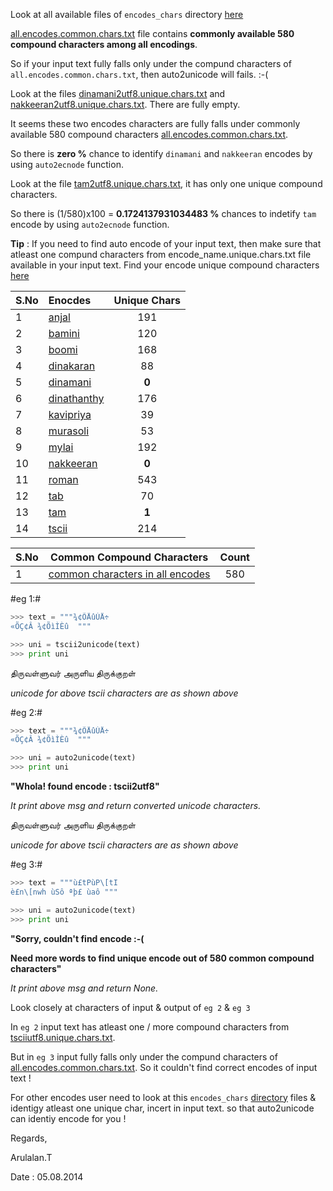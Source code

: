 
Look at all available files of `encodes_chars` directory [here]() 

[all.encodes.common.chars.txt](all.encodes.common.chars.txt) file contains **commonly available 580 compound characters among all encodings**.

So if your input text fully falls only under the compund characters of `all.encodes.common.chars.txt`, then auto2unicode will fails. :-(


Look at the files [dinamani2utf8.unique.chars.txt](dinamani2utf8.unique.chars.txt) and [nakkeeran2utf8.unique.chars.txt](nakkeeran2utf8.unique.chars.txt). There are fully empty.

It seems these two encodes characters are fully falls under commonly available
580 compound characters [all.encodes.common.chars.txt](all.encodes.common.chars.txt).

So there is **zero %** chance to identify `dinamani` and `nakkeeran` encodes by using `auto2ecnode` function.

Look at the file [tam2utf8.unique.chars.txt](tam2utf8.unique.chars.txt), it has only one unique compound characters.

So there is (1/580)x100 = **0.1724137931034483 %** chances to indetify `tam` encode by using `auto2ecnode` function.


**Tip** : If you need to find auto encode of your input text, then make sure that
atleast one compund characters from encode_name.unique.chars.txt file available in your 
input text. Find your encode unique compound characters [here]() 


| S.No  | Enocdes | Unique Chars|
| ---- | :--------- | :---------: |
| 1  |  [anjal](anjal2utf8.unique.chars.txt) | 191 |
| 2  | [bamini](bamini2utf8.unique.chars.txt)  | 120 |
| 3  | [boomi](boomi2utf8.unique.chars.txt)  | 168 |
| 4  | [dinakaran](dinakaran2utf8.unique.chars.txt) | 88 |
| 5  | [dinamani](dinamani2utf8.unique.chars.txt)  | **0** |
| 6  | [dinathanthy](dinathanthy2utf8.unique.chars.txt)  | 176  |
| 7  | [kavipriya](kavipriya2utf8.unique.chars.txt)  | 39 |
| 8  | [murasoli](murasoli2utf8.unique.chars.txt)  | 53 |
| 9  | [mylai](mylai2utf8.unique.chars.txt)  | 192 |
| 10  | [nakkeeran](nakkeeran2utf8.unique.chars.txt)   | **0** |
| 11 | [roman](roman2utf8.unique.chars.txt)  | 543 |
| 12  | [tab](tab2utf8.unique.chars.txt)  | 70 |
| 13 | [tam](tam2utf8.unique.chars.txt)  | **1** |
| 14 | [tscii](tscii2utf8.unique.chars.txt)   | 214 |


| S.No| Common Compound Characters                 | Count |
| ---| -------------------------------------------------------|:-----:|
| 1 | [common characters in all encodes](all.encodes.common.chars.txt) | 580 |




#eg 1:#


```python
>>> text = """¾¢ÕÅûÙÅ÷ 
«ÕÇ¢Â ¾¢ÕìÌÈû  """

>>> uni = tscii2unicode(text)
>>> print uni
```
திருவள்ளுவர் அருளிய திருக்குறள்  

*unicode for above tscii characters are as shown above*


#eg 2:#

```python
>>> text = """¾¢ÕÅûÙÅ÷ 
«ÕÇ¢Â ¾¢ÕìÌÈû  """

>>> uni = auto2unicode(text)
>>> print uni
```

**"Whola! found encode :  tscii2utf8"**

*It print above msg and return converted unicode characters.*

திருவள்ளுவர் அருளிய திருக்குறள்  

*unicode for above tscii characters are as shown above*


#eg 3:#

```python
>>> text = """ù£tPùP\[tI
è£n\[nwh ùSô ªþ£ ùaô """

>>> uni = auto2unicode(text)
>>> print uni
```

**"Sorry, couldn't find encode :-(**

**Need more words to find unique encode out of 580 common compound characters"**

*It print above msg and return None.*


Look closely at characters of input & output of `eg 2` & `eg 3` 

In `eg 2` input text has atleast one / more compound characters from [tsciiutf8.unique.chars.txt](tscii2utf8.unique.chars.txt).

But in `eg 3` input fully falls only under the compund characters of 
[all.encodes.common.chars.txt](all.encodes.common.chars.txt). So it couldn't find correct encodes of input text ! 

For other encodes user need to look at this `encodes_chars` [directory]() files &
identigy atleast one unique char, incert in input text. so that auto2unicode
can identiy encode for you ! 


Regards,

Arulalan.T 

Date : 05.08.2014
